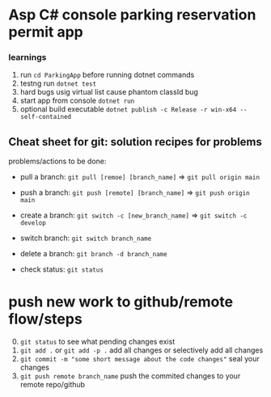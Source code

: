 # Asp C# console parking reservation permit app

### learnings
1. run `cd ParkingApp` before running dotnet commands
2. testng run  `dotnet test`
3. hard bugs usig virtual list<ClassSelf> cause phantom classId bug
4. start app from console `dotnet run`
5. optional build executable `dotnet publish -c Release -r win-x64 --self-contained`


## Cheat sheet for git: solution recipes for problems

problems/actions to be done:
- pull a branch: `git pull [remoe] [branch_name]` => `git pull origin main`
- push a branch: `git push [remote] [branch_name]` => `git push origin main`

- create a branch: `git switch -c [new_branch_name]` => `git switch -c develop`
- switch branch: `git switch branch_name`
- delete a branch: `git branch -d branch_name`

- check status: `git status`

# push new work to github/remote flow/steps
0. `git status` to see what pending changes exist
1. `git add .` or `git add -p .` add all changes or selectively add all changes
2. `git commit -m "some short message about the code changes"` seal your changes 
3. `git push remote branch_name` push the commited changes to your remote repo/github